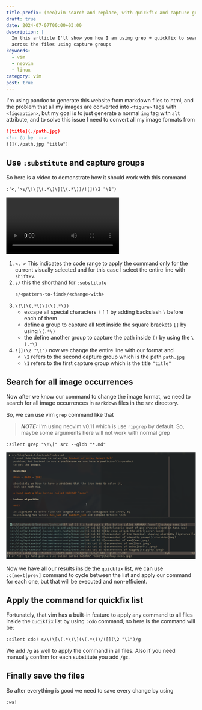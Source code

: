 ```yaml
---
title-prefix: (neo)vim search and replace, with quickfix and capture groups
draft: true
date: 2024-07-07T00:00+03:00
description: |
  In this artticle I'll show you how I am using grep + quickfix to search and replace
  across the files using capture groups
keywords:
  - vim
  - neovim
  - linux
category: vim
post: true
---
```


I'm using pandoc to generate this website from markdown files to html, and the
problem that all my images are converted into `<figure>` tags with
`<figcaption>`, but my goal is to just generate a normal `img` tag with `alt`
attribute, and to solve this issue I need to convert all my image formats from

```md
![title](./path.jpg) 
<!-- to be  -->
![](./path.jpg "title"]
```

## Use `:substitute` and capture groups

So here is a video to demonstrate how it should work with this command

```vim
:'<,'>s/\!\[\(.*\)\](\(.*\))/![](\2 "\1")
```

![](./out.mp4 "video showing use substitute command in vim")

1. `<.'>` This indicates the code range to apply the command only for the current
   visually selected and for this case I select the entire line with `shift+v`.
1. `s/` this the shorthand for `:substitute` 
   ```
   s/<pattern-to-find>/<change-with>
   ```
1. `\!\[\(.*\)\](\(.*\))`
    - escape all special characters `!` `[` `]` by adding backslash `\` before each
    of them
    - define a group to capture all text inside the square brackets `[]` by
    using `\(.*\)`
    - the define another group to capture the path inside `()` by using the
    `\(.*\)`
1. `![](\2 "\1")` now we change the entire line with our format and
    - `\2` refers to the second capture group which is the path `path.jpg`
    - `\1` refers to the first capture group which is the title `"title"`


## Search for all image occurrences

Now after we know our command to change the image format, we need to search for
all image occurrences in `markdown` files in the `src` directory.

So, we can use vim `grep` command like that 

> **_NOTE:_**  I'm using neovim  v0.11 which is use `ripgrep` by default. So,
> maybe some arguments here will not work with normal grep

```vim
:silent grep "\!\[" src --glob "*.md"
```

![](./screenshot-240707-1547-14.png "a screenshot show the prev command in vim")

Now we have all our results inside the `quickfix` list, we can use
`:c[next|prev]` command to cycle between the list and apply our command for each
one, but that will be executed and non-efficient.

## Apply the command for quickfix list

Fortunately, that vim has a built-in feature to apply any command to all files
inside the `qucikfix` list by using `:cdo` command, so here is the command will
be:

```vim
:silent cdo! s/\!\[\(.*\)\](\(.*\))/![](\2 "\1")/g
```

We add `/g` as well to apply the command in all files. Also if you need
manually confirm for each substitute you add `/gc`.


## Finally save the files

So after everything is good we need to save every change by using

```vim
:wa!
```
